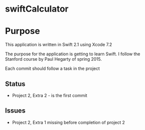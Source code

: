 # swiftCalculator

# Purpose
This application is written in Swift 2.1 using Xcode 7.2

The purpose for the application is getting to learn Swift. I follow the Stanford course by Paul Hegarty of spring 2015.

Each commit should follow a task in the project

## Status
* Project 2, Extra 2 - is the first commit

## Issues
* Project 2, Extra 1 missing before completion of project 2